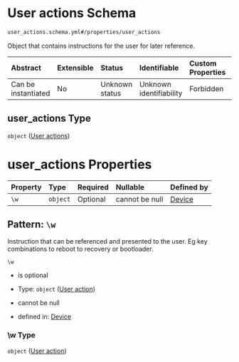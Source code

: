 # User actions Schema

```txt
user_actions.schema.yml#/properties/user_actions
```

Object that contains instructions for the user for later reference.

| Abstract            | Extensible | Status         | Identifiable            | Custom Properties | Additional Properties | Access Restrictions | Defined In                                                          |
| :------------------ | :--------- | :------------- | :---------------------- | :---------------- | :-------------------- | :------------------ | :------------------------------------------------------------------ |
| Can be instantiated | No         | Unknown status | Unknown identifiability | Forbidden         | Forbidden             | none                | [device.schema.json*](../device.schema.json "open original schema") |

## user_actions Type

`object` ([User actions](device-properties-user-actions.md))

# user_actions Properties

| Property | Type     | Required | Nullable       | Defined by                                                                                                                                        |
| :------- | :------- | :------- | :------------- | :------------------------------------------------------------------------------------------------------------------------------------------------ |
| `\w`     | `object` | Optional | cannot be null | [Device](device-properties-user-actions-patternproperties-user-action.md "user_actions.schema.yml#/properties/user_actions/patternProperties/\w") |

## Pattern: `\w`

Instruction that can be referenced and presented to the user. Eg key combinations to reboot to recovery or bootloader.

`\w`

*   is optional

*   Type: `object` ([User action](device-properties-user-actions-patternproperties-user-action.md))

*   cannot be null

*   defined in: [Device](device-properties-user-actions-patternproperties-user-action.md "user_actions.schema.yml#/properties/user_actions/patternProperties/\w")

### \w Type

`object` ([User action](device-properties-user-actions-patternproperties-user-action.md))
